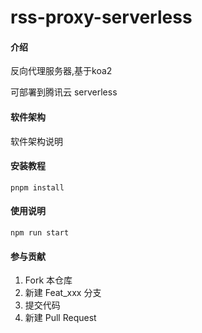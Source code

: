 # rss-proxy-serverless

#### 介绍

反向代理服务器,基于koa2

可部署到腾讯云 serverless

#### 软件架构

软件架构说明

#### 安装教程



```shell
pnpm install
```

#### 使用说明

```shell
npm run start
```

#### 参与贡献

1.  Fork 本仓库
2.  新建 Feat_xxx 分支
3.  提交代码
4.  新建 Pull Request
